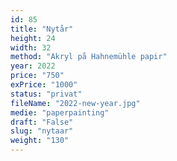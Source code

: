 ```yaml
---
id: 85
title: "Nytår"
height: 24
width: 32
method: "Akryl på Hahnemühle papir"
year: 2022
price: "750"
exPrice: "1000"
status: "privat"
fileName: "2022-new-year.jpg"
medie: "paperpainting"
draft: "False"
slug: "nytaar"
weight: "130"
---
```

